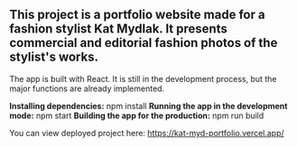 ## This project is a portfolio website made for a fashion stylist Kat Mydlak. It presents commercial and editorial fashion photos of the stylist's works.

The app is built with React. It is still in the development process, but the major functions are already implemented.

**Installing dependencies:** npm install
**Running the app in the development mode:** npm start
**Building the app for the production:** npm run build

You can view deployed project here: https://kat-myd-portfolio.vercel.app/
